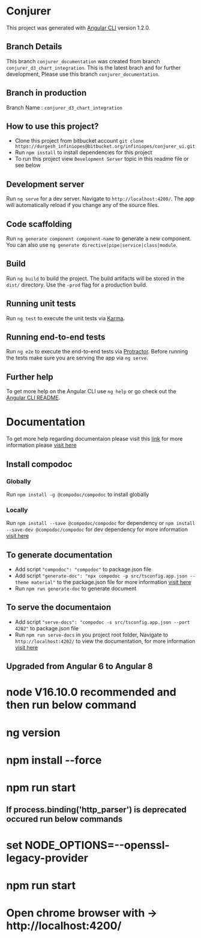 # Conjurer

This project was generated with [Angular CLI](https://github.com/angular/angular-cli) version 1.2.0.

## Branch Details

This branch `conjurer_documentation` was created from branch `conjurer_d3_chart_integration`. This is the latest brach and for further development, Please use this branch `conjurer_documentation`.

## Branch in production

Branch Name : `conjurer_d3_chart_integration`

## How to use this project?

- Clone this project from bitbucket account `git clone https://durgesh_infiniopes@bitbucket.org/infiniopes/conjurer_ui.git`
- Run `npm install` to install dependencies for this project
- To run this project view `Development Server` topic in this readme file or see below

## Development server

Run `ng serve` for a dev server. Navigate to `http://localhost:4200/`. The app will automatically reload if you change any of the source files.

## Code scaffolding

Run `ng generate component component-name` to generate a new component. You can also use `ng generate directive|pipe|service|class|module`.

## Build

Run `ng build` to build the project. The build artifacts will be stored in the `dist/` directory. Use the `-prod` flag for a production build.

## Running unit tests

Run `ng test` to execute the unit tests via [Karma](https://karma-runner.github.io).

## Running end-to-end tests

Run `ng e2e` to execute the end-to-end tests via [Protractor](http://www.protractortest.org/).
Before running the tests make sure you are serving the app via `ng serve`.

## Further help

To get more help on the Angular CLI use `ng help` or go check out the [Angular CLI README](https://github.com/angular/angular-cli/blob/master/README.md).

# Documentation
To get more help regarding documentaion please visit this [link](https://compodoc.github.io/compodoc/)
for more information please [visit here](https://compodoc.app/guides/tutorial.html)

## Install compodoc

### Globally

Run `npm install -g @compodoc/compodoc` to install globally

### Locally

Run `npm install --save @compodoc/compodoc` for dependency
or
`npm install --save-dev @compodoc/compodoc` for dev dependency
for more information [visit here](https://compodoc.app/guides/installation.html)

## To generate documentation
- Add script `"compodoc": "compodoc"` to package.json file
- Add script `"generate-doc": "npx compodoc -p src/tsconfig.app.json --theme material"` to the package.json file
for more information [visit here](https://compodoc.app/guides/usage.html)
- Run `npm run generate-doc` to generate document

## To serve the documentaion

- Add script `"serve-docs": "compodoc -s src/tsconfig.app.json --port 4202"` to package.json file
- Run `npm run serve-docs` in you project root folder, Navigate to `http://localhost:4202/` to view the documentation, for more information [visit here](https://compodoc.app/guides/usage.html)


## Upgraded from Angular 6 to Angular 8 
# node V16.10.0 recommended and then run below command
# ng version
# npm install --force
# npm run start
## If process.binding('http_parser') is deprecated occured run below commands
# set NODE_OPTIONS=--openssl-legacy-provider
# npm run start
# Open chrome browser with ->  http://localhost:4200/